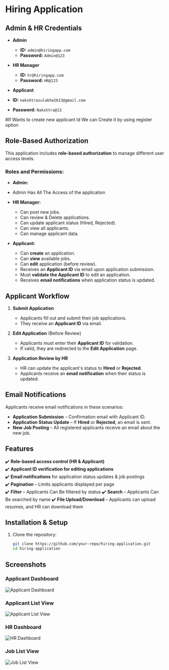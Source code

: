 # Hiring Application

## Admin & HR Credentials

- **Admin**
  - **ID:** `admin@hiringapp.com`
  - **Password:** `Admin@123`
  
- **HR Manager**
  - **ID:** `hr@hiringapp.com`
  - **Password:** `HR@123`

- **Applicant**
- **ID:** `nakshtrasulakhe2613@gmail.com`
- **Password:** `Nakshtra@13`

#If Wants to create new applicant Id We can Create it by using register option


## Role-Based Authorization

This application includes **role-based authorization** to manage different user access levels.

### **Roles and Permissions:**
- **Admin:**
 - Admin Has All The Access of the application

- **HR Manager:**
  - Can post new jobs.
  - Can review & Delete applications.
  - Can update applicant status (Hired, Rejected).
  - Can view all applicants.
  - Can manage applicant data.

- **Applicant:**
  - Can **create** an application.
  - Can **view** available jobs.
  - Can **edit** application (before review).
  - Receives an **Applicant ID** via email upon application submission.
  - Must **validate the Applicant ID** to edit an application.
  - Receives **email notifications** when application status is updated.

## **Applicant Workflow**
1. **Submit Application**  
   - Applicants fill out and submit their job applications.  
   - They receive an **Applicant ID** via email.  

2. **Edit Application** (Before Review)  
   - Applicants must enter their **Applicant ID** for validation.  
   - If valid, they are redirected to the **Edit Application** page.  

3. **Application Review by HR**  
   - HR can update the applicant's status to **Hired** or **Rejected**.  
   - Applicants receive an **email notification** when their status is updated.

## **Email Notifications**
Applicants receive email notifications in these scenarios:
- **Application Submission** – Confirmation email with Applicant ID.
- **Application Status Update** – If **Hired** or **Rejected**, an email is sent.
- **New Job Posting** – All registered applicants receive an email about the new job.

## **Features**
✔️ **Role-based access control (HR & Applicant)**  
✔️ **Applicant ID verification for editing applications**  
✔️ **Email notifications** for application status updates & job postings  
✔️ **Pagination** – Limits applicants displayed per page  
✔️ **Filter** – Applicants Can Be filtered by status 
✔️ **Search** – Applicants Can Be searched by name 
✔️ **File Upload/Download** – Applicants can upload resumes, and HR can download them  

## **Installation & Setup**
1. Clone the repository:  
   ```bash
   git clone https://github.com/your-repo/hiring-application.git
   cd hiring-application

## Screenshots

### Applicant Dashboard  
![Applicant Dashboard](WebImages/ApplicantDashboard.png)

### Applicant List View  
![Applicant List View](WebImages/ApplicantListView.png)

### HR Dashboard  
![HR Dashboard](WebImages/HRDashboard.png)

### Job List View  
![Job List View](WebImages/JoblistView.png)
